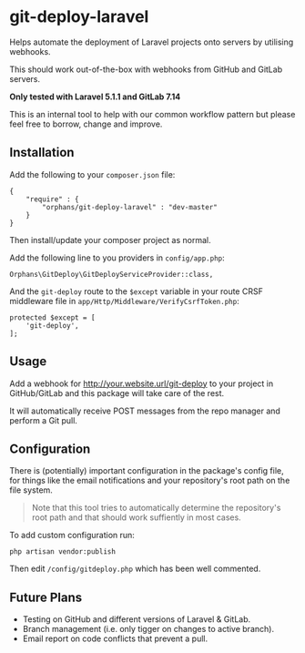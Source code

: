 # git-deploy-laravel

Helps automate the deployment of Laravel projects onto servers by utilising webhooks.

This should work out-of-the-box with webhooks from GitHub and GitLab servers.

**Only tested with Laravel 5.1.1 and GitLab 7.14**

This is an internal tool to help with our common workflow pattern but please feel free to borrow, change and improve.

## Installation

Add the following to your `composer.json` file:

    {
        "require" : {
            "orphans/git-deploy-laravel" : "dev-master"
        }
    }

Then install/update your composer project as normal.

Add the following line to you providers in `config/app.php`:

    Orphans\GitDeploy\GitDeployServiceProvider::class,

And the `git-deploy` route to the `$except` variable in your route CRSF middleware file in `app/Http/Middleware/VerifyCsrfToken.php`:

    protected $except = [
        'git-deploy',
    ];

## Usage

Add a webhook for http://your.website.url/git-deploy to your project in GitHub/GitLab and this package will take care of the rest.

It will automatically receive POST messages from the repo manager and perform a Git pull.

## Configuration

There is (potentially) important configuration in the package's config file, for things like the email notifications and your repository's root path on the file system.

> Note that this tool tries to automatically determine the repository's root path and that should work suffiently in most cases.

To add custom configuration run:

    php artisan vendor:publish

Then edit `/config/gitdeploy.php` which has been well commented.

## Future Plans

* Testing on GitHub and different versions of Laravel & GitLab.
* Branch management (i.e. only tigger on changes to active branch).
* Email report on code conflicts that prevent a pull.
